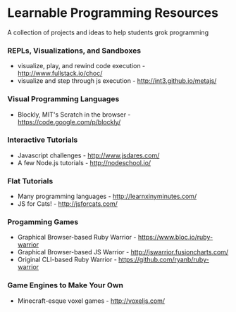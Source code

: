 # Learnable Programming Resources

A collection of projects and ideas to help students grok programming


### REPLs, Visualizations, and Sandboxes
* visualize, play, and rewind code execution - http://www.fullstack.io/choc/
* visualize and step through js execution - http://int3.github.io/metajs/

### Visual Programming Languages
* Blockly, MIT's Scratch in the browser - https://code.google.com/p/blockly/

### Interactive Tutorials
* Javascript challenges - http://www.jsdares.com/
* A few Node.js tutorials - http://nodeschool.io/

### Flat Tutorials
* Many programming languages - http://learnxinyminutes.com/
* JS for Cats! - http://jsforcats.com/

### Progamming Games
* Graphical Browser-based Ruby Warrior - https://www.bloc.io/ruby-warrior
* Graphical Browser-based JS Warrior - http://jswarrior.fusioncharts.com/
* Original CLI-based Ruby Warrior - https://github.com/ryanb/ruby-warrior

### Game Engines to Make Your Own
* Minecraft-esque voxel games - http://voxeljs.com/
